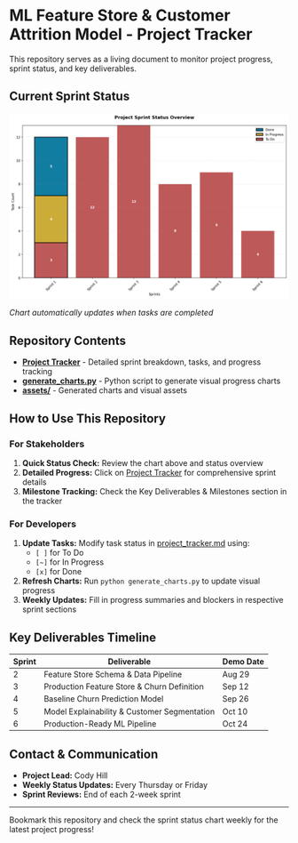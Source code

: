 # ML Feature Store & Customer Attrition Model - Project Tracker

This repository serves as a living document to monitor project progress, sprint status, and key deliverables.

## Current Sprint Status

<div align="center">
<img src="https://github.com/chill0121/project_tracker/blob/main/assets/sprint_status_chart.png?raw=true" alt="Sprint Task Status" width="700">
</div>

*Chart automatically updates when tasks are completed*

## Repository Contents

- **[Project Tracker](project_tracker.md)** - Detailed sprint breakdown, tasks, and progress tracking
- **[generate_charts.py](generate_charts.py)** - Python script to generate visual progress charts
- **[assets/](assets/)** - Generated charts and visual assets

## How to Use This Repository

### For Stakeholders
1. **Quick Status Check:** Review the chart above and status overview
2. **Detailed Progress:** Click on [Project Tracker](project_tracker.md) for comprehensive sprint details
3. **Milestone Tracking:** Check the Key Deliverables & Milestones section in the tracker

### For Developers
1. **Update Tasks:** Modify task status in [project_tracker.md](project_tracker.md) using:
   - `[ ]` for To Do
   - `[~]` for In Progress  
   - `[x]` for Done
2. **Refresh Charts:** Run `python generate_charts.py` to update visual progress
3. **Weekly Updates:** Fill in progress summaries and blockers in respective sprint sections

## Key Deliverables Timeline

| Sprint | Deliverable | Demo Date |
|--------|-------------|-----------|
| 2 | Feature Store Schema & Data Pipeline | Aug 29 |
| 3 | Production Feature Store & Churn Definition | Sep 12 |
| 4 | Baseline Churn Prediction Model | Sep 26 |
| 5 | Model Explainability & Customer Segmentation | Oct 10 |
| 6 | Production-Ready ML Pipeline | Oct 24 |

##  Contact & Communication

- **Project Lead:** Cody Hill
- **Weekly Status Updates:** Every Thursday or Friday
- **Sprint Reviews:** End of each 2-week sprint

---

Bookmark this repository and check the sprint status chart weekly for the latest project progress!
